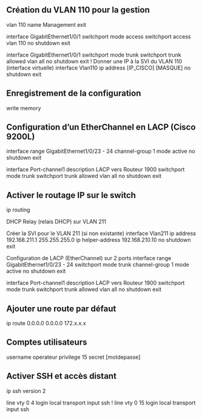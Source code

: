 ## Création du VLAN 110 pour la gestion


vlan 110
    name Management
exit

interface GigabitEthernet1/0/1
    switchport mode access
    switchport access vlan 110
    no shutdown
exit

interface GigabitEthernet1/0/1
    switchport mode trunk
    switchport trunk allowed vlan all
    no shutdown
exit
! Donner une IP à la SVI du VLAN 110 (interface virtuelle)
interface Vlan110
    ip address [IP_CISCO] [MASQUE]
    no shutdown
exit


## Enregistrement de la configuration
 

write memory

 
  ## Configuration d’un EtherChannel en LACP (Cisco 9200L)


interface range GigabitEthernet1/0/23 - 24
    channel-group 1 mode active
    no shutdown
exit

interface Port-channel1
    description LACP vers Routeur 1900
    switchport mode trunk
    switchport trunk allowed vlan all
    no shutdown
exit

 
  ## Activer le routage IP sur le switch
 

ip routing


 DHCP Relay (relais DHCP) sur VLAN 211

Créer la SVI pour le VLAN 211 (si non existante)
interface Vlan211
    ip address 192.168.211.1 255.255.255.0
    ip helper-address 192.168.210.10
    no shutdown
exit



 Configuration de LACP (EtherChannel) sur 2 ports
interface range GigabitEthernet1/0/23 - 24
 switchport mode trunk
 channel-group 1 mode active
 no shutdown
exit

interface Port-channel1
 description LACP vers Routeur 1900
 switchport mode trunk
 switchport trunk allowed vlan all
 no shutdown
exit


 ## Ajouter une route par défaut

ip route 0.0.0.0 0.0.0.0 172.x.x.x


 ## Comptes utilisateurs
 
username operateur privilege 15 secret [motdepasse]


 ## Activer SSH et accès distant
 
 ip ssh version 2

line vty 0 4
 login local
 transport input ssh
!
line vty 0 15
 login local
 transport input ssh
